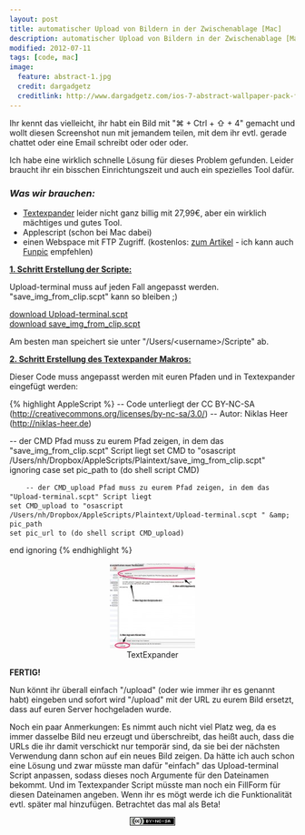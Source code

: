 ```yaml
---
layout: post
title: automatischer Upload von Bildern in der Zwischenablage [Mac]
description: automatischer Upload von Bildern in der Zwischenablage [Mac]
modified: 2012-07-11
tags: [code, mac]
image:
  feature: abstract-1.jpg
  credit: dargadgetz
  creditlink: http://www.dargadgetz.com/ios-7-abstract-wallpaper-pack-for-iphone-5-and-ipod-touch-retina/
---
```


Ihr kennt das vielleicht, ihr habt ein Bild mit "⌘ + Ctrl + ⇧ + 4"
gemacht und wollt diesen Screenshot nun mit jemandem teilen, mit dem ihr
evtl. gerade chattet oder eine Email schreibt oder oder oder.

Ich habe eine wirklich schnelle Lösung für dieses Problem gefunden.
Leider braucht ihr ein bisschen Einrichtungszeit und auch ein spezielles
Tool dafür.

### *Was wir brauchen:*

* [Textexpander](http://itunes.apple.com/de/app/textexpander-for-mac/id405274824?mt=12) leider nicht ganz billig mit 27,99€, aber ein wirklich mächtiges und gutes Tool.
* Applescript (schon bei Mac dabei)
* einen Webspace mit FTP Zugriff. (kostenlos: [zum Artikel](http://forum.chip.de/webspace-webserver-webhosting/kostenloser-webspace-160515.html) - ich kann auch [Funpic](http://www.funpic.de/) empfehlen)

<span style="text-decoration: underline;">**1. Schritt Erstellung der Scripte:**</span>

Upload-terminal muss auf jeden Fall angepasst werden. "save\_img\_from\_clip.scpt" kann so bleiben ;)

<div markdown="0"><a href="/assets/files/2012-07-11/Upload-terminal.scpt" class="btn btn-success">download Upload-terminal.scpt</a></div>

<div markdown="0"><a href="/assets/files/2012-07-11/save_img_from_clip.scpt" class="btn btn-success">download save_img_from_clip.scpt</a></div>

Am besten man speichert sie unter "/Users/\<username\>/Scripte" ab.


<span style="text-decoration: underline;">**2. Schritt Erstellung des
Textexpander Makros:**</span>

Dieser Code muss angepasst werden mit euren Pfaden und in Textexpander
eingefügt werden:

{% highlight AppleScript %}
-- Code unterliegt der CC BY-NC-SA (http://creativecommons.org/licenses/by-nc-sa/3.0/)
-- Autor: Niklas Heer (http://niklas-heer.de)
 
-- der CMD Pfad muss zu eurem Pfad zeigen, in dem das "save_img_from_clip.scpt" Script liegt
set CMD to "osascript /Users/nh/Dropbox/AppleScripts/Plaintext/save_img_from_clip.scpt"
ignoring case
    set pic_path to (do shell script CMD)
 
        -- der CMD_upload Pfad muss zu eurem Pfad zeigen, in dem das "Upload-terminal.scpt" Script liegt
    set CMD_upload to "osascript /Users/nh/Dropbox/AppleScripts/Plaintext/Upload-terminal.scpt " &amp; pic_path
    set pic_url to (do shell script CMD_upload)
 
end ignoring
{% endhighlight %}

<center>
	<figure>
		<a href="/assets/images/2012-07-11/TextExpander1.jpg"><img src="/assets/images/2012-07-11/TextExpander1-150x150.jpg" alt=""></a>
		<figcaption>TextExpander</figcaption>
	</figure>
</center>


**FERTIG!**

Nun könnt ihr überall einfach "/upload" (oder wie immer ihr es genannt
habt) eingeben und sofort wird "/upload" mit der URL zu eurem Bild
ersetzt, dass auf euren Server hochgeladen wurde.

Noch ein paar Anmerkungen: Es nimmt auch nicht viel Platz weg, da es
immer dasselbe Bild neu erzeugt und überschreibt, das heißt auch, dass
die URLs die ihr damit verschickt nur temporär sind, da sie bei der
nächsten Verwendung dann schon auf ein neues Bild zeigen. Da hätte ich
auch schon eine Lösung und zwar müsste man dafür "einfach" das
Upload-terminal Script anpassen, sodass dieses noch Argumente für den
Dateinamen bekommt. Und im Textexpander Script müsste man noch ein
FillForm für diesen Dateinamen angeben. Wenn ihr es mögt werde ich die
Funktionalität evtl. später mal hinzufügen. Betrachtet das mal als Beta!


<center>
	<a href="http://creativecommons.org/licenses/by-nc-sa/3.0/"><img src="/assets/images/cc/by-nc-sa.png" alt=""></a>
</center>
